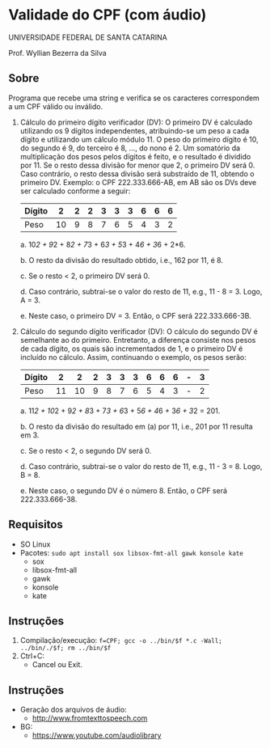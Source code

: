 # Validade do CPF (com áudio)

UNIVERSIDADE FEDERAL DE SANTA CATARINA 

Prof. Wyllian Bezerra da Silva 


## Sobre 
Programa que recebe uma string e verifica se os caracteres correspondem a um CPF válido ou inválido.

1. Cálculo do primeiro dígito verificador (DV):
   O primeiro DV é calculado utilizando os 9 dígitos independentes, atribuindo-se um peso a cada dígito e utilizando um cálculo módulo 11. O peso do primeiro dígito é 10, do segundo é 9, do terceiro é 8, ..., do nono é 2. Um somatório da multiplicação dos pesos pelos dígitos é feito, e o resultado é dividido por 11. Se o resto dessa divisão for menor que 2, o primeiro DV será 0. Caso contrário, o resto dessa divisão será substraído de 11, obtendo o primeiro DV. Exemplo: o CPF 222.333.666-AB, em AB são os DVs deve ser calculado conforme a seguir:

    | Dígito |  2 |  2 |  2 |  3 |  3 |  3 |  6 |  6 |  6 |
    |--------| -- | -- | -- | -- | -- | -- | -- | -- | -- |
    | Peso   | 10 |  9 |  8 |  7 |  6 |  5 |  4 |  3 |  2 | 
    
   a. 10*2 + 9*2 + 8*2 + 7*3 + 6*3 + 5*3 + 4*6 + 3*6 + 2*6.

   b. O resto da divisão do resultado obtido, i.e., 162 por 11, é 8.

   c. Se o resto < 2, o primeiro DV será 0.

   d. Caso contrário, subtrai-se o valor do resto de 11, e.g., 11 - 8 = 3. Logo, A = 3.

   e. Neste caso, o primeiro DV = 3. Então, o CPF será 222.333.666-3B.
    
2. Cálculo do segundo dígito verificador (DV):
   O cálculo do segundo DV é semelhante ao do primeiro. Entretanto, a diferença consiste nos pesos de cada dígito, os quais são incrementados de 1, e o primeiro DV é incluído no cálculo. Assim, continuando o exemplo, os pesos serão:

    | Dígito |  2 |  2 |  2 |  3 |  3 |  3 |  6 |  6 |  6 | -  | 3  |
    |--------| -- | -- | -- | -- | -- | -- | -- | -- | -- | -- | -- |
    | Peso   | 11 | 10 |  9 |  8 |  7 |  6 |  5 |  4 |  3 | -  |  2 |

    a. 11*2 + 10*2 + 9*2 + 8*3 + 7*3 + 6*3 + 5*6 + 4*6 + 3*6 + 3*2 = 201.
    
    b. O resto da divisão do resultado em (a) por 11, i.e., 201 por 11 resulta em 3.
    
    c. Se o resto < 2, o segundo DV será 0.
    
    d. Caso contrário, subtrai-se o valor do resto de 11, e.g., 11 - 3 = 8. Logo, B = 8.
    
    e. Neste caso, o segundo DV é o número 8. Então, o CPF será 222.333.666-38.

## Requisitos
- SO Linux
- Pacotes: `sudo apt install sox libsox-fmt-all gawk konsole kate` 
    - sox
    - libsox-fmt-all
    - gawk
    - konsole
    - kate

## Instruções
1. Compilação/execução:
  `f=CPF; gcc -o ../bin/$f *.c -Wall; ../bin/./$f; rm ../bin/$f` 
2. Ctrl+C: 
   - Cancel ou Exit.


## Instruções
- Geração dos arquivos de áudio:
  - http://www.fromtexttospeech.com
- BG:
  - https://www.youtube.com/audiolibrary
